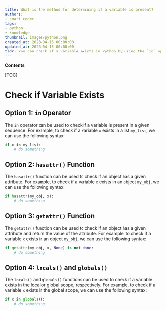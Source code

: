 ```yaml
---
title: What is the method for determining if a variable is present?
authors:
- smart_coder
tags:
- python
- knowledge
thumbnail: images/python.png
created_at: 2023-04-15 00:00:00
updated_at: 2023-04-15 00:00:00
tldr: You can check if a variable exists in Python by using the `in` operator.
---
```


**Contents**

[TOC]

# Check if Variable Exists

## Option 1: `in` Operator 
The `in` operator can be used to check if a variable is present in a given sequence. For example, to check if a variable `x` exists in a list `my_list`, we can use the following syntax: 

```python
if x in my_list:
    # do something
```

## Option 2: `hasattr()` Function
The `hasattr()` function can be used to check if an object has a given attribute. For example, to check if a variable `x` exists in an object `my_obj`, we can use the following syntax: 

```python
if hasattr(my_obj, x):
    # do something
```

## Option 3: `getattr()` Function
The `getattr()` function can be used to check if an object has a given attribute and return the value of the attribute. For example, to check if a variable `x` exists in an object `my_obj`, we can use the following syntax: 

```python
if getattr(my_obj, x, None) is not None:
    # do something
```

## Option 4: `locals()` and `globals()`
The `locals()` and `globals()` functions can be used to check if a variable exists in the local or global scope, respectively. For example, to check if a variable `x` exists in the global scope, we can use the following syntax: 

```python
if x in globals():
    # do something
```

